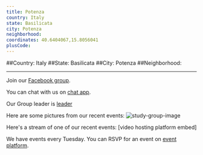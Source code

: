 ```yaml
---
title: Potenza
country: Italy
state: Basilicata
city: Potenza
neighborhood: 
coordinates: 40.6404067,15.8056041
plusCode:
---
```


##Country: Italy
##State: Basilicata
##City: Potenza
##Neighborhood: 
*****
Join our [Facebook group](https://www.facebook.com/groups/freecodecamp.potenza).

You can chat with us on [chat app]().

Our Group leader is [leader]()

Here are some pictures from our recent events:
![study-group-image]()

Here's a stream of one of our recent events:
[video hosting platform embed]

We have events every Tuesday. You can RSVP for an event on [event platform]().
